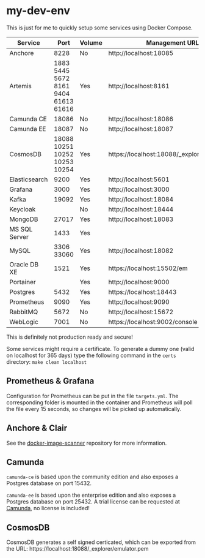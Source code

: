 # my-dev-env

This is just for me to quickly setup some services using Docker Compose.

| Service | Port | Volume | Management URL | Username | Password |
|-|-|-|-|-|-|
| Anchore | 8228 | No | http://localhost:18085 | admin | Dummy_123 |
| Artemis | 1883 5445 5672 8161 9404 61613 61616 | Yes | http://localhost:8161 | admin | Dummy_123 |
| Camunda CE | 18086 | No | http://localhost:18086 | admin | Dummy_123 |
| Camunda EE | 18087 | No | http://localhost:18087 | admin | Dummy_123 |
| CosmosDB | 18088 10251 10252 10253 10254 | Yes | https://localhost:18088/_explorer/index.html | | |
| Elasticsearch | 9200 | Yes | http://localhost:5601 | | |
| Grafana | 3000 | Yes | http://localhost:3000 | admin | Dummy_123 |
| Kafka | 19092 | Yes | http://localhost:18084 | | |
| Keycloak | | No | http://localhost:18444 | admin | Dummy_123 |
| MongoDB | 27017 | Yes | http://localhost:18083 | root | Dummy_123 |
| MS SQL Server | 1433 | Yes |  | sa | Dummy_123 |
| MySQL | 3306 33060 | Yes | http://localhost:18082 | root | Dummy_123 |
| Oracle DB XE | 1521 | Yes | https://localhost:15502/em | sys / system | Dummy_123 |
| Portainer | | Yes | http://localhost:9000 | admin | Dummy_123 |
| Postgres | 5432 | Yes | https://localhost:18443 | admin@localhost.docker | Dummy_123 |
| Prometheus | 9090 | Yes | http://localhost:9090 | | |
| RabbitMQ | 5672 | No | http://localhost:15672 | admin | Dummy_123 |
| WebLogic | 7001 | No | https://localhost:9002/console | weblogic | Dummy_123 |

This is definitely not production ready and secure!

Some services might require a certificate. To generate a dummy one (valid on localhost for 365 days) type the following command in the `certs` directory: `make clean localhost`

## Prometheus & Grafana

Configuration for Prometheus can be put in the file `targets.yml`. The corresponding folder is mounted in the container and Prometheus will poll the file every 15 seconds, so changes will be picked up automatically.

## Anchore & Clair

See the [docker-image-scanner](https://github.com/ninckblokje/docker-image-scanners) repository for more information.

## Camunda

`camunda-ce` is based upon the community edition and also exposes a Postgres database on port 15432.

`camunda-ee` is based upon the enterprise edition and also exposes a Postgres database on port 25432. A trial license can be requested at [Camunda](https://camunda.com/enterprise/), no license is included!

## CosmosDB

CosmosDB generates a self signed certicated, which can be exported from the URL: https://localhost:18088/_explorer/emulator.pem
